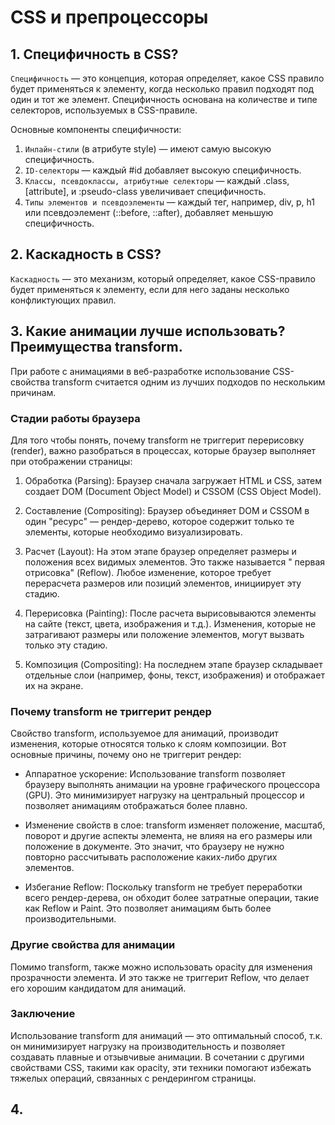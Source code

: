 # **CSS и препроцессоры**

## 1. **Специфичность в CSS?**

`Специфичность` — это концепция, которая определяет, какое CSS правило будет применяться к элементу, когда несколько
правил подходят под один и тот же элемент. Специфичность основана на количестве и типе селекторов, используемых в
CSS-правиле.

Основные компоненты специфичности:

1. `Инлайн-стили` (в атрибуте style) — имеют самую высокую специфичность.
2. `ID-селекторы` — каждый #id добавляет высокую специфичность.
3. `Классы, псевдоклассы, атрибутные селекторы` — каждый .class, [attribute], и :pseudo-class увеличивает специфичность.
4. `Типы элементов и псевдоэлементы` — каждый тег, например, div, p, h1 или псевдоэлемент (::before, ::after), добавляет
   меньшую специфичность.

## 2. **Каскадность в CSS?**

`Каскадность` — это механизм, который определяет, какое CSS-правило будет применяться к элементу, если для него заданы
несколько конфликтующих правил.

## 3. **Какие анимации лучше использовать? Преимущества transform.**

При работе с анимациями в веб-разработке использование CSS-свойства transform считается одним из лучших подходов по
нескольким причинам.

### Стадии работы браузера

Для того чтобы понять, почему transform не триггерит перерисовку (render), важно разобраться в процессах, которые
браузер выполняет при отображении страницы:

1. Обработка (Parsing): Браузер сначала загружает HTML и CSS, затем создает DOM (Document Object Model) и CSSOM (CSS
   Object Model).

2. Составление (Compositing): Браузер объединяет DOM и CSSOM в один "ресурс" — рендер-дерево, которое содержит только те
   элементы, которые необходимо визуализировать.

3. Расчет (Layout): На этом этапе браузер определяет размеры и положения всех видимых элементов. Это также называется "
   первая отрисовка" (Reflow). Любое изменение, которое требует перерасчета размеров или позиций элементов, инициирует
   эту стадию.

4. Перерисовка (Painting): После расчета вырисовываются элементы на сайте (текст, цвета, изображения и т.д.). Изменения,
   которые не затрагивают размеры или положение элементов, могут вызвать только эту стадию.

5. Композиция (Compositing): На последнем этапе браузер складывает отдельные слои (например, фоны, текст, изображения) и
   отображает их на экране.

### Почему transform не триггерит рендер

Свойство transform, используемое для анимаций, производит изменения, которые относятся только к слоям композиции. Вот
основные причины, почему оно не триггерит рендер:

- Аппаратное ускорение: Использование transform позволяет браузеру выполнять анимации на уровне графического
  процессора (GPU). Это минимизирует нагрузку на центральный процессор и позволяет анимациям отображаться более плавно.

- Изменение свойств в слое: transform изменяет положение, масштаб, поворот и другие аспекты элемента, не влияя на его
  размеры или положение в документе. Это значит, что браузеру не нужно повторно рассчитывать расположение каких-либо
  других элементов.

- Избегание Reflow: Поскольку transform не требует переработки всего рендер-дерева, он обходит более затратные операции,
  такие как Reflow и Paint. Это позволяет анимациям быть более производительными.

### Другие свойства для анимации

Помимо transform, также можно использовать opacity для изменения прозрачности элемента. И это также не триггерит Reflow,
что делает его хорошим кандидатом для анимаций.

### Заключение

Использование transform для анимаций — это оптимальный способ, т.к. он минимизирует нагрузку на производительность и
позволяет создавать плавные и отзывчивые анимации. В сочетании с другими свойствами CSS, такими как opacity, эти техники
помогают избежать тяжелых операций, связанных с рендерингом страницы.

## 4. 